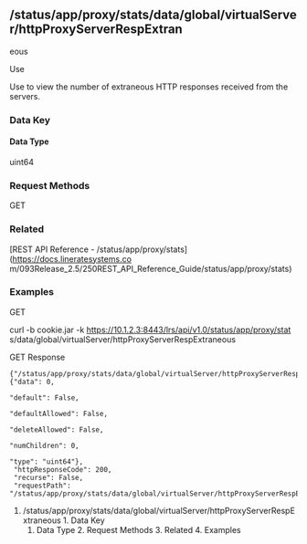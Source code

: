 ## /status/app/proxy/stats/data/global/virtualServer/httpProxyServerRespExtran
eous

Use

Use to view the number of extraneous HTTP responses received from the servers.

### Data Key

#### Data Type

uint64

### Request Methods

GET

### Related

[REST API Reference - /status/app/proxy/stats](https://docs.lineratesystems.co
m/093Release_2.5/250REST_API_Reference_Guide/status/app/proxy/stats)

### Examples

GET

curl -b cookie.jar -k https://10.1.2.3:8443/lrs/api/v1.0/status/app/proxy/stat
s/data/global/virtualServer/httpProxyServerRespExtraneous

GET Response

    
    {"/status/app/proxy/stats/data/global/virtualServer/httpProxyServerRespExtraneous": {"data": 0,
                                                                                       "default": False,
                                                                                       "defaultAllowed": False,
                                                                                       "deleteAllowed": False,
                                                                                       "numChildren": 0,
                                                                                       "type": "uint64"},
     "httpResponseCode": 200,
     "recurse": False,
     "requestPath": "/status/app/proxy/stats/data/global/virtualServer/httpProxyServerRespExtraneous"}
    

  1. /status/app/proxy/stats/data/global/virtualServer/httpProxyServerRespExtraneous
    1. Data Key
      1. Data Type
    2. Request Methods
    3. Related
    4. Examples

